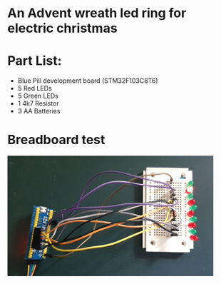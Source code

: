 # An Advent wreath led ring for electric christmas

# Part List:
- Blue Pill development board (STM32F103C8T6)
- 5 Red LEDs
- 5 Green LEDs
- 1 4k7 Resistor
- 3 AA Batteries

# Breadboard test
![](doc/pictures/breadboard.gif)